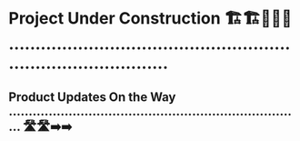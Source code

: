 # Project Under Construction 🏗️🏗️🚧🚧🚧 ...................................................................................

## Product Updates On the Way .......................................................................... 🛣️🛣️➡️➡️


